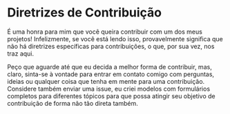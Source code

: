 # Diretrizes de Contribuição

É uma honra para mim que você queira contribuir com um dos meus projetos! Infelizmente,
se você está lendo isso, provavelmente significa que não há diretrizes específicas
para contribuições, o que, por sua vez, nos traz aqui.

Peço que aguarde até que eu decida a melhor forma de contribuir, mas, claro,
sinta-se à vontade para entrar em contato comigo com perguntas, ideias ou qualquer
coisa que tenha em mente para uma contribuição. Considere também enviar uma issue,
eu criei modelos com formulários completos para diferentes tópicos para que possa
atingir seu objetivo de contribuição de forma não tão direta também.
